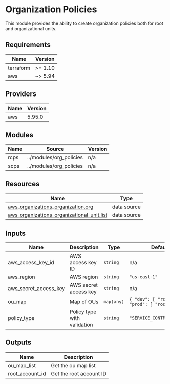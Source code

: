 # Organization Policies

This module provides the ability to create organization policies both for root and organizational units.

<!-- BEGIN_TF_DOCS -->
## Requirements

| Name | Version |
|------|---------|
| terraform | >= 1.10 |
| aws | ~> 5.94 |

## Providers

| Name | Version |
|------|---------|
| aws | 5.95.0 |

## Modules

| Name | Source | Version |
|------|--------|---------|
| rcps | ../modules/org_policies | n/a |
| scps | ../modules/org_policies | n/a |

## Resources

| Name | Type |
|------|------|
| [aws_organizations_organization.org](https://registry.terraform.io/providers/hashicorp/aws/latest/docs/data-sources/organizations_organization) | data source |
| [aws_organizations_organizational_unit.list](https://registry.terraform.io/providers/hashicorp/aws/latest/docs/data-sources/organizations_organizational_unit) | data source |

## Inputs

| Name | Description | Type | Default | Required |
|------|-------------|------|---------|:--------:|
| aws\_access\_key\_id | AWS access key ID | `string` | n/a | yes |
| aws\_region | AWS region | `string` | `"us-east-1"` | no |
| aws\_secret\_access\_key | AWS secret access key | `string` | n/a | yes |
| ou\_map | Map of OUs | `map(any)` | ```{ "dev": [ "root" ], "prod": [ "root" ] }``` | no |
| policy\_type | Policy type with validation | `string` | `"SERVICE_CONTROL_POLICY"` | no |

## Outputs

| Name | Description |
|------|-------------|
| ou\_map\_list | Get the ou map list |
| root\_account\_id | Get the root account ID |
<!-- END_TF_DOCS -->
